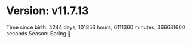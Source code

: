 # Version: v11.7.13
Time since birth: 4244 days, 101856 hours, 6111360 minutes, 366681600 seconds
Season: Spring 🌸

